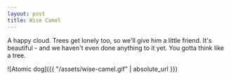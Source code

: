 ```yaml
---
layout: post
title: Wise Camel
---
```


A happy cloud. Trees get lonely too, so we'll give him a little friend. It's beautiful - and we haven't even done anything to it yet. You gotta think like a tree.

![Atomic dog]({{ "/assets/wise-camel.gif" | absolute_url }})